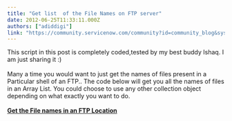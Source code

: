```yaml
---
title: "Get list  of the File Names on FTP server"
date: 2012-06-25T11:33:11.000Z
authors: ["adiddigi"]
link: "https://community.servicenow.com/community?id=community_blog&sys_id=0ecd62e9dbd0dbc01dcaf3231f96195b"
---
```

<p>This script in this post is completely coded,tested by my best buddy Ishaq. I am just sharing it :)<br /><br />Many a time you would want to just get the names of files present in a Particular shell of an FTP.. The code below will get you all the names of files in an Array List. You could choose to use any other collection object depending on what exactly you want to do.<br /><br /><b><a title="rvicenowdiary.com/2012/06/get-names-files-ftp/" href="http://servicenowdiary.com/2012/06/get-names-files-ftp/">Get the File names in an FTP Location</a></b></p>